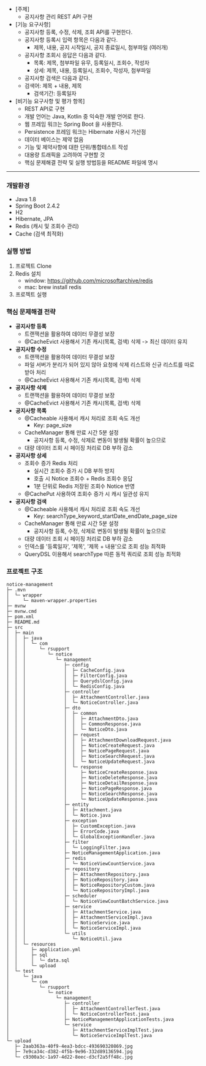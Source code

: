 - [주제]
  - 공지사항 관리 REST API 구현
- [기능 요구사항]
  - 공지사항 등록, 수정, 삭제, 조회 API를 구현한다.
  - 공지사항 등록시 입력 항목은 다음과 같다.
    - 제목, 내용, 공지 시작일시, 공지 종료일시, 첨부파일 (여러개)
  - 공지사항 조회시 응답은 다음과 같다.
    - 목록: 제목, 첨부파일 유무, 등록일시, 조회수, 작성자
    - 상세: 제목, 내용, 등록일시, 조회수, 작성자, 첨부파일
  -  공지사항 검색은 다음과 같다.
    - 검색어: 제목 + 내용, 제목
      - 검색기간: 등록일자
- [비기능 요구사항 및 평가 항목]
  - REST API로 구현
  - 개발 언어는 Java, Kotlin 중 익숙한 개발 언어로 한다.
  - 웹 프레임 워크는 Spring Boot 을 사용한다.
  - Persistence 프레임 워크는 Hibernate 사용시 가산점
  - 데이터 베이스는 제약 없음
  - 기능 및 제약사항에 대한 단위/통합테스트 작성
  - 대용량 트래픽을 고려하여 구현할 것
  - 핵심 문제해결 전략 및 실행 방법등을 README 파일에 명시
---
### 개발환경
- Java 1.8
- Spring Boot 2.4.2
- H2
- Hibernate, JPA
- Redis (캐시 및 조회수 관리)
- Cache (검색 최적화)
### 실행 방법
1. 프로젝트 Clone
2. Redis 설치 
   - window: https://github.com/microsoftarchive/redis
   - mac: brew install redis
3. 프로젝트 실행
### 핵심 문제해결 전략
- **공지사항 등록**
  - 트랜잭션을 활용하여 데이터 무결성 보장
  - @CacheEvict 사용해서 기존 캐시(목록, 검색) 삭제 -> 최신 데이터 유지
- **공지사항 수정**
  - 트랜잭션을 활용하여 데이터 무결성 보장
  - 파일 서버가 분리가 되어 있지 않아 요청에 삭제 리스트와 신규 리스트를 따로 받아 처리
  - @CacheEvict 사용해서 기존 캐시(목록, 검색) 삭제
- **공지사항 삭제**
  - 트랜잭션을 활용하여 데이터 무결성 보장
  - @CacheEvict 사용해서 기존 캐시(목록, 검색) 삭제
- **공지사항 목록**
  - @Cacheable 사용해서 캐시 처리로 조회 속도 개선
    - Key: page_size
  - CacheManager 통해 만료 시간 5분 설정
    - 공지사항 등록, 수정, 삭제로 변동이 발생될 확률이 높으므로
  - 대량 데이터 조회 시 페이징 처리로 DB 부하 감소
- **공지사항 상세**
  - 조회수 증가 Redis 처리
    - 실시간 조회수 증가 시 DB 부하 방지
    - 호출 시 Notice 조회수 + Redis 조회수 응답
    - 1분 단위로 Redis 저장된 조회수 Notice 반영
  - @CachePut 사용하여 조회수 증가 시 캐시 일관성 유지
- **공지사항 검색**
  - @Cacheable 사용해서 캐시 처리로 조회 속도 개선
    - Key: searchType_keyword_startDate_endDate_page_size
  - CacheManager 통해 만료 시간 5분 설정
    - 공지사항 등록, 수정, 삭제로 변동이 발생될 확률이 높으므로
  - 대량 데이터 조회 시 페이징 처리로 DB 부하 감소
  - 인덱스를 '등록일자', '제목', '제목 + 내용'으로 조회 성능 최적화
  - QueryDSL 이용해서 searchType 따른 동적 쿼리로 조회 성능 최적화
### 프로젝트 구조
```
notice-management
├─ .mvn
│  └─ wrapper
│     └─ maven-wrapper.properties
├─ mvnw
├─ mvnw.cmd
├─ pom.xml
├─ README.md
├─ src
│  ├─ main
│  │  ├─ java
│  │  │  └─ com
│  │  │     └─ rsupport
│  │  │        └─ notice
│  │  │           └─ management
│  │  │              ├─ config
│  │  │              │  ├─ CacheConfig.java
│  │  │              │  ├─ FilterConfig.java
│  │  │              │  ├─ QuerydslConfig.java
│  │  │              │  └─ RedisConfig.java
│  │  │              ├─ controller
│  │  │              │  ├─ AttachmentController.java
│  │  │              │  └─ NoticeController.java
│  │  │              ├─ dto
│  │  │              │  ├─ common
│  │  │              │  │  ├─ AttachmentDto.java
│  │  │              │  │  ├─ CommonResponse.java
│  │  │              │  │  └─ NoticeDto.java
│  │  │              │  ├─ request
│  │  │              │  │  ├─ AttachmentDownloadRequest.java
│  │  │              │  │  ├─ NoticeCreateRequest.java
│  │  │              │  │  ├─ NoticePageRequest.java
│  │  │              │  │  ├─ NoticeSearchRequest.java
│  │  │              │  │  └─ NoticeUpdateRequest.java
│  │  │              │  └─ response
│  │  │              │     ├─ NoticeCreateResponse.java
│  │  │              │     ├─ NoticeDeleteResponse.java
│  │  │              │     ├─ NoticeDetailResponse.java
│  │  │              │     ├─ NoticePageResponse.java
│  │  │              │     ├─ NoticeSearchResponse.java
│  │  │              │     └─ NoticeUpdateResponse.java
│  │  │              ├─ entity
│  │  │              │  ├─ Attachment.java
│  │  │              │  └─ Notice.java
│  │  │              ├─ exception
│  │  │              │  ├─ CustomException.java
│  │  │              │  ├─ ErrorCode.java
│  │  │              │  └─ GlobalExceptionHandler.java
│  │  │              ├─ filter
│  │  │              │  └─ LoggingFilter.java
│  │  │              ├─ NoticeManagementApplication.java
│  │  │              ├─ redis
│  │  │              │  └─ NoticeViewCountService.java
│  │  │              ├─ repository
│  │  │              │  ├─ AttachmentRepository.java
│  │  │              │  ├─ NoticeRepository.java
│  │  │              │  ├─ NoticeRepositoryCustom.java
│  │  │              │  └─ NoticeRepositoryImpl.java
│  │  │              ├─ scheduler
│  │  │              │  └─ NoticeViewCountBatchService.java
│  │  │              ├─ service
│  │  │              │  ├─ AttachmentService.java
│  │  │              │  ├─ AttachmentServiceImpl.java
│  │  │              │  ├─ NoticeService.java
│  │  │              │  └─ NoticeServiceImpl.java
│  │  │              └─ utils
│  │  │                 └─ NoticeUtil.java
│  │  └─ resources
│  │     ├─ application.yml
│  │     ├─ sql
│  │     │  └─ data.sql
│  │     └─ upload
│  └─ test
│     └─ java
│        └─ com
│           └─ rsupport
│              └─ notice
│                 └─ management
│                    ├─ controller
│                    │  ├─ AttachmentControllerTest.java
│                    │  └─ NoticeControllerTest.java
│                    ├─ NoticeManagementApplicationTests.java
│                    └─ service
│                       ├─ AttachmentServiceImplTest.java
│                       └─ NoticeServiceImplTest.java
└─ upload
   ├─ 2aab363a-40f9-4ea3-bdcc-493690320869.jpg
   ├─ 7e9ca34c-d382-4f5b-9e96-332d89136594.jpg
   └─ c9300a3c-1a97-4d22-8eec-d3cf2a5ff48c.jpg

```

